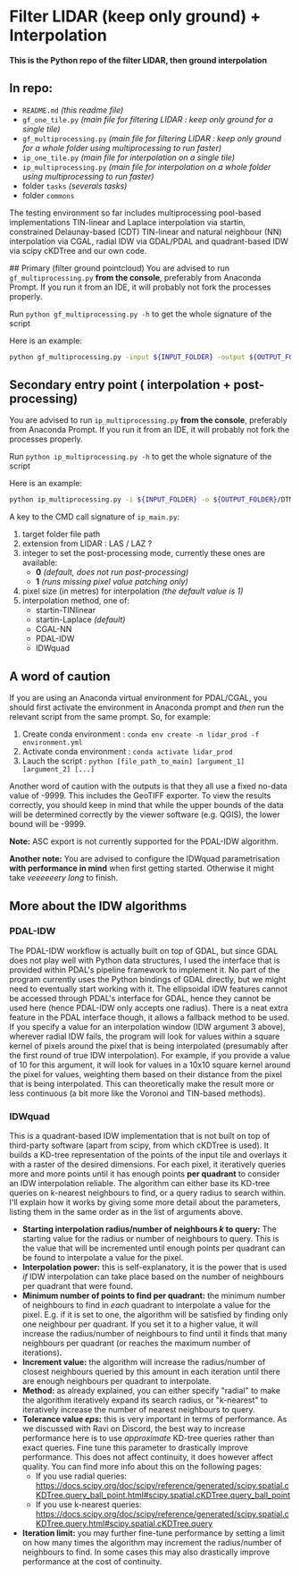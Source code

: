 # Filter LIDAR (keep only ground) + Interpolation

**This is the Python repo of the filter LIDAR, then ground interpolation**

## In repo:

* `README.md` _(this readme file)_
* `gf_one_tile.py` _(main file for filtering LIDAR : keep only ground for a single tile)_
* `gf_multiprocessing.py` _(main file for filtering LIDAR : keep only ground for a whole folder using multiprocessing to run faster)_
* `ip_one_tile.py` _(main file for interpolation on a single tile)_
* `ip_multiprocessing.py` _(main file for interpolation on a whole folder using multiprocessing to run faster)_
* folder `tasks` _(severals tasks)_
* folder `commons`

The testing environment so far includes multiprocessing pool-based implementations TIN-linear and Laplace interpolation via startin, constrained Delaunay-based (CDT) TIN-linear and natural neighbour (NN) interpolation via CGAL, radial IDW via GDAL/PDAL and quadrant-based IDW via scipy cKDTree and our own code.

## Primary (filter ground pointcloud)
You are advised to run `gf_multiprocessing.py` **from the console**, preferably from Anaconda Prompt. If you run it from an IDE, it will probably not fork the processes properly.

Run `python gf_multiprocessing.py -h` to get the whole signature of the script

Here is an example:
```bash
python gf_multiprocessing.py -input ${INPUT_FOLDER} -output ${OUTPUT_FOLDER}/DTM -t ${OUTPUT_FOLDER}/_tmp --extension ${FORMAT}
```

## Secondary entry point ( interpolation + post-processing)

You are advised to run `ip_multiprocessing.py` **from the console**, preferably from Anaconda Prompt. If you run it from an IDE, it will probably not fork the processes properly.

Run `python ip_multiprocessing.py -h` to get the whole signature of the script

Here is an example:
```bash
python ip_multiprocessing.py -i ${INPUT_FOLDER} -o ${OUTPUT_FOLDER}/DTM -t ${OUTPUT_FOLDER}/_tmp -e ${FORMAT} -p 0 -s 0.5

```

A key to the CMD call signature of `ip_main.py`:
1. target folder file path
2. extension from LIDAR : LAS / LAZ ?
3. integer to set the post-processing mode, currently these ones are available:
	* **0** _(default, does not run post-processing)_
	* **1** _(runs missing pixel value patching only)_
4. pixel size (in metres) for interpolation _(the default value is 1)_
5. interpolation method, one of:
	* startin-TINlinear
	* startin-Laplace _(default)_
	* CGAL-NN
	* PDAL-IDW
	* IDWquad


## A word of caution

If you are using an Anaconda virtual environment for PDAL/CGAL, you should first activate the environment in Anaconda prompt and _then_ run the relevant script
from the same prompt. So, for example:
1. Create conda environment : `conda env create -n lidar_prod -f environment.yml`
2. Activate conda environment : `conda activate lidar_prod`
2. Lauch the script : `python [file_path_to_main] [argument_1] [argument_2] [...]`

Another word of caution with the outputs is that they all use a fixed no-data value of -9999. This includes the GeoTIFF exporter. To view the results correctly, you should keep in mind that while the upper bounds of the data will be determined correctly by the viewer software (e.g. QGIS), the lower bound will be -9999.

**Note:** ASC export is not currently supported for the PDAL-IDW algorithm.

**Another note:** You are advised to configure the IDWquad parametrisation **with performance in mind** when first getting started. Otherwise it might take _veeeeeery long_ to finish.

## More about the IDW algorithms

### PDAL-IDW
The PDAL-IDW workflow is actually built on top of GDAL, but since GDAL does not play well with Python data structures, I used the interface that is provided within PDAL's pipeline framework to implement it. No part of the program currently uses the Python bindings of GDAL directly, but we might need to eventually start working with it. The ellipsoidal IDW features cannot be accessed through PDAL's interface for GDAL, hence they cannot be used here (hence PDAL-IDW only accepts one radius). There is a neat extra feature in the PDAL interface though, it allows a fallback method to be used. If you specify a value for an interpolation window (IDW argument 3 above), wherever radial IDW fails, the program will look for values within a square kernel of pixels around the pixel that is being interpolated (presumably after the first round of true IDW interpolation). For example, if you provide a value of 10 for this argument, it will look for values in a 10x10 square kernel around the pixel for values, weighting them based on their distance from the pixel that is being interpolated. This can theoretically make the result more or less continuous (a bit more like the Voronoi and TIN-based methods).

### IDWquad
This is a quadrant-based IDW implementation that is not built on top of third-party software (apart from scipy, from which cKDTree is used). It builds a KD-tree representation of the points of the input tile and overlays it with a raster of the desired dimensions. For each pixel, it iteratively queries more and more points until it has enough points **per quadrant** to consider an IDW interpolation reliable. The algorithm can either base its KD-tree queries on k-nearest neighbours to find, or a query radius to search within.
I'll explain how it works by giving some more detail about the parameters, listing them in the same order as in the list of arguments above.

* **Starting interpolation radius/number of neighbours _k_ to query:** The starting value for the radius or number of neighbours to query. This is the value that will be incremented until enough points per quadrant can be found to interpolate a value for the pixel.
* **Interpolation power:** this is self-explanatory, it is the power that is used _if_ IDW interpolation can take place based on the number of neighbours per quadrant that were found.
* **Minimum number of points to find per quadrant:** the minimum number of neighbours to find in _each_ quadrant to interpolate a value for the pixel. E.g. if it is set to one, the algorithm will be satisfied by finding only one neighbour per quadrant. If you set it to a higher value, it will increase the radius/number of neighbours to find until it finds that many neighbours per quadrant (or reaches the maximum number of iterations).
* **Increment value:** the algorithm will increase the radius/number of closest neighbours queried by this amount in each iteration until there are enough neighbours per quadrant to interpolate.
* **Method:** as already explained, you can either specify "radial" to make the algorithm iteratively expand its search radius, or "k-nearest" to iteratively increase the number of nearest neighbours to query.
* **Tolerance value _eps_:** this is very important in terms of performance. As we discussed with Ravi on Discord, the best way to increase performance here is to use _approximate_ KD-tree queries rather than exact queries. Fine tune this parameter to drastically improve performance. This does not affect continuity, it does however affect quality. You can find more info about this on the following pages:
	* If you use radial queries: https://docs.scipy.org/doc/scipy/reference/generated/scipy.spatial.cKDTree.query_ball_point.html#scipy.spatial.cKDTree.query_ball_point
	* If you use k-nearest queries: https://docs.scipy.org/doc/scipy/reference/generated/scipy.spatial.cKDTree.query.html#scipy.spatial.cKDTree.query
* **Iteration limit:** you may further fine-tune performance by setting a limit on how many times the algorithm may increment the radius/number of neighbours to find. In some cases this may also drastically improve performance at the cost of continuity.
